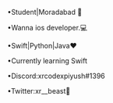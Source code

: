 •Student|Moradabad 📍

•Wanna ios developer.💻

•Swift|Python|Java❤️

•Currently learning Swift

•Discord:xrcodexpiyush#1396

•Twitter:xr__beast👀
